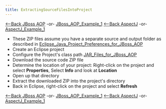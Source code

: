 ```yaml
---
title: ExtractingSourceFilesIntoProject
---
```

[<--Back JBoss AOP](Environment_Configuration_for_JBOSS_AOP) -or- [JBoss_AOP_Example_1](JBoss_AOP_Example_1)
[<--Back AspectJ](Environment_Configuration_for_AspectJ) -or- [AspectJ_Example_1](AspectJ_Example_1)

* These ZIP files assume you have a separate source and output folder as described in [Eclipse_Java_Project_Preferences_for_JBoss_AOP](Eclipse_Java_Project_Preferences_for_JBoss_AOP)
* Create an Eclipse project
* Configure the Project's class path [JAR_Files_for_JBoss_AOP](JAR_Files_for_JBoss_AOP)
* Download the source code ZIP file
* Determine the location of your project: Right-click on the project and select **Properties**, Select **Info** and look at **Location**
* Open up that directory
* Extract the downloaded ZIP into the project's directory
* Back in Eclipse, right-click on the project and select **Refresh**

[<--Back JBoss AOP](Environment_Configuration_for_JBOSS_AOP) -or- [JBoss_AOP_Example_1](JBoss_AOP_Example_1)
[<--Back AspectJ](Environment_Configuration_for_AspectJ) -or- [AspectJ_Example_1](AspectJ_Example_1)
